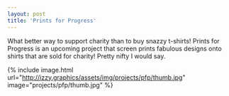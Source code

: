 ```yaml
---
layout: post
title: 'Prints for Progress'
---
```

What better way to support charity than to buy snazzy t-shirts! Prints for Progress is an upcoming project that screen prints fabulous designs onto shirts that are sold for charity! Pretty nifty I would say.

{% include image.html url="http://izzy.graphics/assets/img/projects/pfp/thumb.jpg" image="projects/pfp/thumb.jpg" %}
